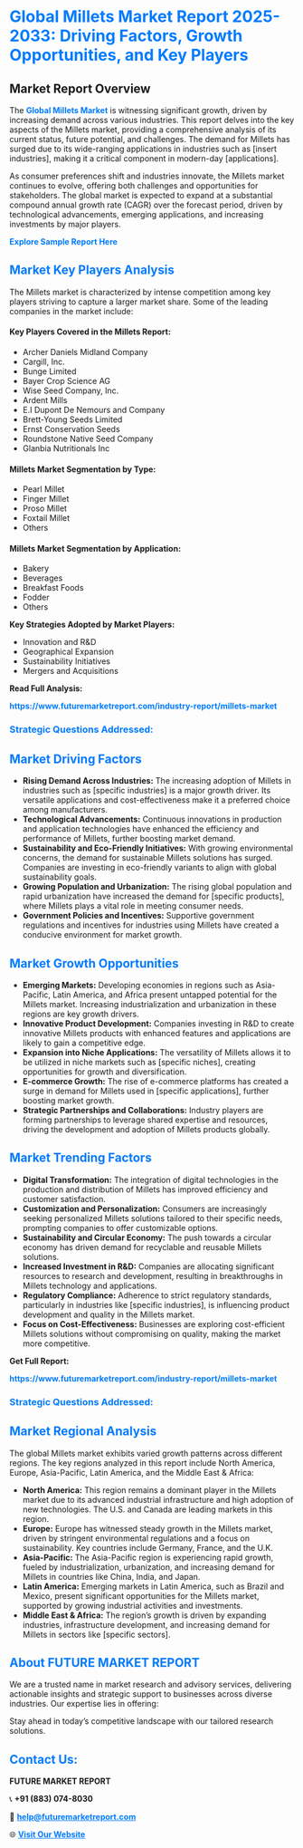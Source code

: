 <h1 style="color: #007BFF;">Global Millets Market Report 2025-2033: Driving Factors, Growth Opportunities, and Key Players</h1>

<section id="overview">
<h2>Market Report Overview</h2>
<p>The <a href="https://www.futuremarketreport.com/industry-report/millets-market" style="color: #007BFF; text-decoration: none;"><strong>Global Millets Market</strong></a> is witnessing significant growth, driven by increasing demand across various industries. This report delves into the key aspects of the Millets market, providing a comprehensive analysis of its current status, future potential, and challenges. The demand for Millets has surged due to its wide-ranging applications in industries such as [insert industries], making it a critical component in modern-day [applications].</p>
<p>As consumer preferences shift and industries innovate, the Millets market continues to evolve, offering both challenges and opportunities for stakeholders. The global market is expected to expand at a substantial compound annual growth rate (CAGR) over the forecast period, driven by technological advancements, emerging applications, and increasing investments by major players.</p>
</section>

<section id="overview">
<p><a href="https://www.futuremarketreport.com/request-sample/reportId=58278" style="color: #007BFF; text-decoration: none;"><strong>Explore Sample Report Here</strong></a></p>
</section>

<section id="key-players">
<h2 style="color: #007BFF;">Market Key Players Analysis</h2>
<p>The Millets market is characterized by intense competition among key players striving to capture a larger market share. Some of the leading companies in the market include:</p>
<h4>Key Players Covered in the Millets Report:</h4>
<ul><li>Archer Daniels Midland Company</li><li>Cargill, Inc.</li><li>Bunge Limited</li><li>Bayer Crop Science AG</li><li>Wise Seed Company, Inc.</li><li>Ardent Mills</li><li>E.I Dupont De Nemours and Company</li><li>Brett-Young Seeds Limited</li><li>Ernst Conservation Seeds</li><li>Roundstone Native Seed Company</li><li>Glanbia Nutritionals Inc</li></ul>
<h4>Millets Market Segmentation by Type:</h4>
<ul><li>Pearl Millet</li><li>Finger Millet</li><li>Proso Millet</li><li>Foxtail Millet</li><li>Others</li></ul>

<h4>Millets Market Segmentation by Application:</h4>
<ul><li>Bakery</li><li>Beverages</li><li>Breakfast Foods</li><li>Fodder</li><li>Others</li></ul>
<p><strong>Key Strategies Adopted by Market Players:</strong></p>
<ul>
<li>Innovation and R&D</li>
<li>Geographical Expansion</li>
<li>Sustainability Initiatives</li>
<li>Mergers and Acquisitions</li>
</ul>
</section>

<section>
<p><strong>Read Full Analysis: </strong></p><a href="https://www.futuremarketreport.com/industry-report/millets-market" style="color: #007BFF; text-decoration: none;"><strong>https://www.futuremarketreport.com/industry-report/millets-market</strong></a>
<h3 style="color: #007BFF;">Strategic Questions Addressed:</h3>
</section>

<section id="driving-factors">
<h2 style="color: #007BFF;">Market Driving Factors</h2>
<ul>
<li><strong>Rising Demand Across Industries:</strong> The increasing adoption of Millets in industries such as [specific industries] is a major growth driver. Its versatile applications and cost-effectiveness make it a preferred choice among manufacturers.</li>
<li><strong>Technological Advancements:</strong> Continuous innovations in production and application technologies have enhanced the efficiency and performance of Millets, further boosting market demand.</li>
<li><strong>Sustainability and Eco-Friendly Initiatives:</strong> With growing environmental concerns, the demand for sustainable Millets solutions has surged. Companies are investing in eco-friendly variants to align with global sustainability goals.</li>
<li><strong>Growing Population and Urbanization:</strong> The rising global population and rapid urbanization have increased the demand for [specific products], where Millets plays a vital role in meeting consumer needs.</li>
<li><strong>Government Policies and Incentives:</strong> Supportive government regulations and incentives for industries using Millets have created a conducive environment for market growth.</li>
</ul>
</section>

<section id="growth-opportunities">
<h2 style="color: #007BFF;">Market Growth Opportunities</h2>
<ul>
<li><strong>Emerging Markets:</strong> Developing economies in regions such as Asia-Pacific, Latin America, and Africa present untapped potential for the Millets market. Increasing industrialization and urbanization in these regions are key growth drivers.</li>
<li><strong>Innovative Product Development:</strong> Companies investing in R&D to create innovative Millets products with enhanced features and applications are likely to gain a competitive edge.</li>
<li><strong>Expansion into Niche Applications:</strong> The versatility of Millets allows it to be utilized in niche markets such as [specific niches], creating opportunities for growth and diversification.</li>
<li><strong>E-commerce Growth:</strong> The rise of e-commerce platforms has created a surge in demand for Millets used in [specific applications], further boosting market growth.</li>
<li><strong>Strategic Partnerships and Collaborations:</strong> Industry players are forming partnerships to leverage shared expertise and resources, driving the development and adoption of Millets products globally.</li>
</ul>
</section>

<section id="trending-factors">
<h2 style="color: #007BFF;">Market Trending Factors</h2>
<ul>
<li><strong>Digital Transformation:</strong> The integration of digital technologies in the production and distribution of Millets has improved efficiency and customer satisfaction.</li>
<li><strong>Customization and Personalization:</strong> Consumers are increasingly seeking personalized Millets solutions tailored to their specific needs, prompting companies to offer customizable options.</li>
<li><strong>Sustainability and Circular Economy:</strong> The push towards a circular economy has driven demand for recyclable and reusable Millets solutions.</li>
<li><strong>Increased Investment in R&D:</strong> Companies are allocating significant resources to research and development, resulting in breakthroughs in Millets technology and applications.</li>
<li><strong>Regulatory Compliance:</strong> Adherence to strict regulatory standards, particularly in industries like [specific industries], is influencing product development and quality in the Millets market.</li>
<li><strong>Focus on Cost-Effectiveness:</strong> Businesses are exploring cost-efficient Millets solutions without compromising on quality, making the market more competitive.</li>
</ul>
</section>

<section>
<p><strong>Get Full Report: </strong></p><a href="https://www.futuremarketreport.com/industry-report/millets-market" style="color: #007BFF; text-decoration: none;"><strong>https://www.futuremarketreport.com/industry-report/millets-market</strong></a>
<h3 style="color: #007BFF;">Strategic Questions Addressed:</h3>
</section>


<section id="regional-analysis">
<h2 style="color: #007BFF;">Market Regional Analysis</h2>
<p>The global Millets market exhibits varied growth patterns across different regions. The key regions analyzed in this report include North America, Europe, Asia-Pacific, Latin America, and the Middle East & Africa:</p>
<ul>
<li><strong>North America:</strong> This region remains a dominant player in the Millets market due to its advanced industrial infrastructure and high adoption of new technologies. The U.S. and Canada are leading markets in this region.</li>
<li><strong>Europe:</strong> Europe has witnessed steady growth in the Millets market, driven by stringent environmental regulations and a focus on sustainability. Key countries include Germany, France, and the U.K.</li>
<li><strong>Asia-Pacific:</strong> The Asia-Pacific region is experiencing rapid growth, fueled by industrialization, urbanization, and increasing demand for Millets in countries like China, India, and Japan.</li>
<li><strong>Latin America:</strong> Emerging markets in Latin America, such as Brazil and Mexico, present significant opportunities for the Millets market, supported by growing industrial activities and investments.</li>
<li><strong>Middle East & Africa:</strong> The region’s growth is driven by expanding industries, infrastructure development, and increasing demand for Millets in sectors like [specific sectors].</li>
</ul>
</section>

<footer>
<h2 style="color: #007BFF;">About FUTURE MARKET REPORT</h2>
<p>We are a trusted name in market research and advisory services, delivering actionable insights and strategic support to businesses across diverse industries. Our expertise lies in offering:</p>

<p>Stay ahead in today’s competitive landscape with our tailored research solutions.</p>

<h2 style="color: #007BFF;">Contact Us:</h2>
<p><strong>FUTURE MARKET REPORT</strong></p>
<p>📞 <strong>+91 (883) 074-8030</strong></p>
<p>📧 <strong><a href="mailto:help@futuremarketreport.com" style="color: #007BFF;">help@futuremarketreport.com</a></strong></p>
<p>🌐 <strong><a href="https://www.futuremarketreport.com/" style="color: #007BFF;">Visit Our Website</a></strong></p>
</footer>